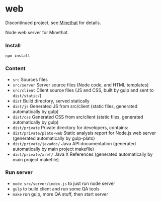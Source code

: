web
===

Discontinued project, see [Minethat](https://github.com/Ulflander/minethat) for details.

Node web server for Minethat.

### Install

`npm install`


### Content

- `src` Sources files
- `src/server` Server source files (Node code, and HTML templates)
- `src/client` Client source files (JS and CSS, built by gulp and sent to `dist/static/`)
- `dist` Build directory, served statically
- `dist/js` Generated JS from src/client (static files, generated automatically by gulp)
- `dist/css` Generated CSS from src/client (static files, generated automatically by gulp)
- `dist/private` Private directory for developers, contains:
- `dist/private/plato-web` Static analysis report for Node.js web server (generated automatically by gulp-plato)
- `dist/private/javadoc/` Java API documentation (generated automatically by main project makefile)
- `dist/private/xref/` Java X References (generated automatically by main project makefile)

### Run server

- `node src/server/index.js` to just run node server
- `gulp` to build client and run some QA tools
- `make` run gulp, more QA stuff, then start server
